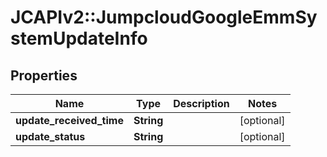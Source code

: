# JCAPIv2::JumpcloudGoogleEmmSystemUpdateInfo

## Properties
Name | Type | Description | Notes
------------ | ------------- | ------------- | -------------
**update_received_time** | **String** |  | [optional] 
**update_status** | **String** |  | [optional] 

